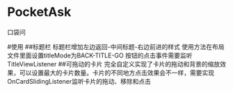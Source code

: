 # PocketAsk
口袋问

#使用
##标题栏
标题栏增加左边返回-中间标题-右边前进的样式
使用方法在布局文件里面设置titleMode为BACK-TITLE-GO
按钮的点击事件需要监听TitleViewListener
##可拖动的卡片
完全自定义实现了卡片的拖动和背景的缩放效果，可以设置最大的卡片数量。卡片的不同地方点击效果会不一样，需要实现OnCardSlidingListener监听卡片的拖动、移除和点击
